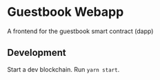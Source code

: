 # Guestbook Webapp

A frontend for the guestbook smart contract (dapp)

## Development

Start a dev blockchain.
Run `yarn start`.
